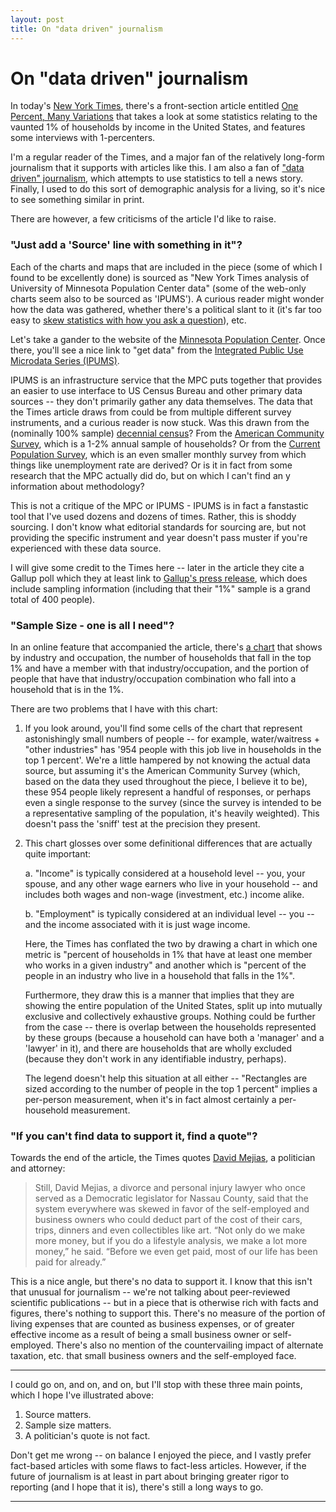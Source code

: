 ```yaml
---
layout: post
title: On "data driven" journalism
---
```


# On "data driven" journalism

In today's <a href="http://nytimes.com">New York Times</a>, there's a front-section article entitled <a href='http://www.nytimes.com/2012/01/15/business/the-1-percent-paint-a-more-nuanced-portrait-of-the-rich.html?_r=1&hp'>One Percent, Many Variations</a> that takes a look at some statistics relating to the vaunted 1% of households by income in the United States, and features some interviews with 1-percenters.

I'm a regular reader of the Times, and a major fan of the relatively long-form journalism that it supports with articles like this. I am also a fan of <a href="http://en.wikipedia.org/wiki/Data_driven_journalism">"data driven" journalism</a>, which attempts to use statistics to tell a news story. Finally, I used to do this sort of demographic analysis for a living, so it's nice to see something similar in print.

There are however, a few criticisms of the article I'd like to raise.

### "Just add a 'Source' line with something in it"?

Each of the charts and maps that are included in the piece (some of which I found to be excellently done) is sourced as "New York Times analysis of University of Minnesota Population Center data" (some of the web-only charts seem also to be sourced as 'IPUMS'). A curious reader might wonder how the data was gathered, whether there's a political slant to it (it's far too easy to <a href="http://en.wikipedia.org/wiki/Push_poll">skew statistics with how you ask a question</a>), etc.

Let's take a gander to the website of the <a href="http://www.pop.umn.edu/">Minnesota Population Center</a>. Once there, you'll see a nice link to "get data" from the <a href="http://ipums.org">Integrated Public Use Microdata Series (IPUMS)</a>.

IPUMS is an infrastructure service that the MPC puts together that provides an easier to use interface to US Census Bureau and other primary data sources -- they don't primarily gather any data themselves. The data that the Times article draws from could be from multiple different survey instruments, and a curious reader is now stuck. Was this drawn from the (nominally 100% sample) <a href="http://2010.census.gov/2010census">decennial census</a>? From the <a href="http://www.census.gov/acs/www/">American Community Survey</a>, which is a 1-2% annual sample of households? Or from the <a href="http://www.census.gov/cps/">Current Population Survey</a>, which is an even smaller monthly survey from which things like unemployment rate are derived? Or is it in fact from some research that the MPC actually did do, but on which I can't find an y information about methodology?

This is not a critique of the MPC or IPUMS - IPUMS is in fact a fanstastic tool that I've used dozens and dozens of times. Rather, this is shoddy sourcing. I don't know what editorial standards for sourcing are, but not providing the specific instrument and year doesn't pass muster if you're experienced with these data source.

I will give some credit to the Times here -- later in the article they cite a Gallup poll which they at least link to <a href="http://www.gallup.com/poll/151310/U.S.-Republican-Not-Conservative.aspx">Gallup's press release</a>, which does include sampling information (including that their "1%" sample is a grand total of 400 people).

### "Sample Size - one is all I need"?

In an online feature that accompanied the article, there's <a href="http://www.nytimes.com/packages/html/newsgraphics/2012/0115-one-percent-occupations/index.html?ref=business">a chart</a> that shows by industry and occupation, the number of households that fall in the top 1% and have a member with that industry/occupation, and the portion of people that have that industry/occupation combination who fall into a household that is in the 1%.

There are two problems that I have with this chart:

1. If you look around, you'll find some cells of the chart that represent astonishingly small numbers of people -- for example, water/waitress + "other industries" has '954 people with this job live in households in the top 1 percent'. We're a little hampered by not knowing the actual data source, but assuming it's the American Community Survey (which, based on the data they used throughout the piece, I believe it to be), these 954 people likely represent a handful of responses, or perhaps even a single response to the survey (since the survey is intended to be a representative sampling of the population, it's heavily weighted). This doesn't pass the 'sniff' test at the precision they present.

2. This chart glosses over some definitional differences that are actually quite important:

    a. "Income" is typically considered at a household level -- you, your spouse, and any other wage earners who live in your household -- and includes both wages and non-wage (investment, etc.) income alike.

    b. "Employment" is typically considered at an individual level -- you -- and the income associated with it is just wage income.

    Here, the Times has conflated the two by drawing a chart in which one metric is "percent of households in 1% that have at least one member who works in a given industry" and another which is "percent of the people in an industry who live in a household that falls in the 1%". 

    Furthermore, they draw this is a manner that implies that they are showing the entire population of the United States, split up into mutually exclusive and collectively exhaustive groups. Nothing could be further from the case -- there is overlap between the households represented by these groups (because a household can have both a 'manager' and a 'lawyer' in it), and there are households that are wholly excluded (because they don't work in any identifiable industry, perhaps). 

    The legend doesn't help this situation at all either -- "Rectangles are sized according to the number of people in the top 1 percent" implies a per-person measurement, when it's in fact almost certainly a per-household measurement.

### "If you can't find data to support it, find a quote"?

Towards the end of the article, the Times quotes <a href="http://en.wikipedia.org/wiki/Dave_Mejias">David Mejias</a>, a politician and attorney:

> Still, David Mejias, a divorce and personal injury lawyer who once served as a Democratic legislator for Nassau County, said that the system everywhere was skewed in favor of the self-employed and business owners who could deduct part of the cost of their cars, trips, dinners and even collectibles like art.
>“Not only do we make more money, but if you do a lifestyle analysis, we make a lot more money,” he said. “Before we even get paid, most of our life has been paid for already.”

This is a nice angle, but there's no data to support it. I know that this isn't that unusual for journalism -- we're not talking about peer-reviewed scientific publications -- but in a piece that is otherwise rich with facts and figures, there's nothing to support this. There's no measure of the portion of living expenses that are counted as business expenses, or of greater effective income as a result of being a small business owner or self-employed. There's also no mention of the countervailing impact of alternate taxation, etc. that small business owners and the self-employed face.

<hr/>

I could go on, and on, and on, but I'll stop  with these three main points, which I hope I've illustrated above:
1. Source matters.
2. Sample size matters.
3. A politician's quote is not fact.

Don't get me wrong -- on balance I enjoyed the piece, and I vastly prefer fact-based articles with some flaws to fact-less articles. However, if the future of journalism is at least in part about bringing greater rigor to reporting (and I hope that it is), there's still a long ways to go.

<hr/>